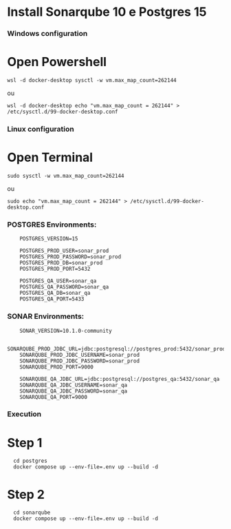 # Install Sonarqube 10 e Postgres 15 

### Windows configuration

# Open Powershell
```
wsl -d docker-desktop sysctl -w vm.max_map_count=262144
```
ou
```
wsl -d docker-desktop echo "vm.max_map_count = 262144" > /etc/sysctl.d/99-docker-desktop.conf
```
### Linux configuration

# Open Terminal
```
sudo sysctl -w vm.max_map_count=262144
```
ou
```
sudo echo "vm.max_map_count = 262144" > /etc/sysctl.d/99-docker-desktop.conf
```

### POSTGRES Environments:
```
    POSTGRES_VERSION=15

    POSTGRES_PROD_USER=sonar_prod
    POSTGRES_PROD_PASSWORD=sonar_prod
    POSTGRES_PROD_DB=sonar_prod
    POSTGRES_PROD_PORT=5432

    POSTGRES_QA_USER=sonar_qa
    POSTGRES_QA_PASSWORD=sonar_qa
    POSTGRES_QA_DB=sonar_qa
    POSTGRES_QA_PORT=5433
```

### SONAR Environments:
```
    SONAR_VERSION=10.1.0-community

    SONARQUBE_PROD_JDBC_URL=jdbc:postgresql://postgres_prod:5432/sonar_prod
    SONARQUBE_PROD_JDBC_USERNAME=sonar_prod
    SONARQUBE_PROD_JDBC_PASSWORD=sonar_prod
    SONARQUBE_PROD_PORT=9000

    SONARQUBE_QA_JDBC_URL=jdbc:postgresql://postgres_qa:5432/sonar_qa
    SONARQUBE_QA_JDBC_USERNAME=sonar_qa
    SONARQUBE_QA_JDBC_PASSWORD=sonar_qa
    SONARQUBE_QA_PORT=9000
```
### Execution

# Step 1
```
  cd postgres
  docker compose up --env-file=.env up --build -d

```
# Step 2
```
  cd sonarqube
  docker compose up --env-file=.env up --build -d

```